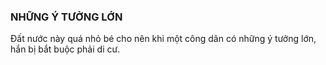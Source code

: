 ### NHỮNG Ý TƯỞNG LỚN

Đất nước này quá nhỏ bé cho nên khi một công dân có những ý tưởng lớn, hắn bị bắt buộc phải di cư.
